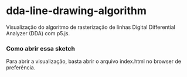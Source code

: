 # dda-line-drawing-algorithm

Visualização do algoritmo de rasterização de linhas Digital Differential Analyzer (DDA) com p5.js.

### Como abrir essa sketch

Para abrir a visualização, basta abrir o arquivo index.html no browser de preferência.
